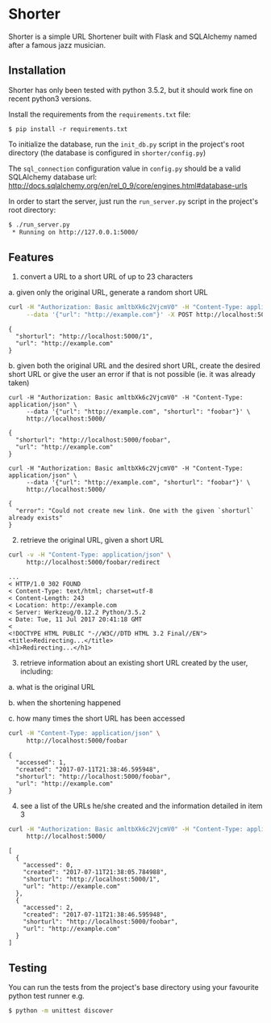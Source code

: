 # Shorter

Shorter is a simple URL Shortener built with Flask and SQLAlchemy named after a famous jazz musician.

## Installation

Shorter has only been tested with python 3.5.2, but it should work fine on recent python3 versions.

Install the requirements from the ``requirements.txt`` file:

```
$ pip install -r requirements.txt
```

To initialize the database, run the ``init_db.py`` script in the project's root directory (the database is configured in ``shorter/config.py``)

The ``sql_connection`` configuration value in ``config.py`` should be a valid SQLAlchemy database url: http://docs.sqlalchemy.org/en/rel_0_9/core/engines.html#database-urls

In order to start the server, just run the ``run_server.py`` script in the project's root directory:

```bash
$ ./run_server.py
 * Running on http://127.0.0.1:5000/
```

## Features

1. convert a URL to a short URL of up to 23 characters

a. given only the original URL, generate a random short URL
```bash
curl -H "Authorization: Basic amltbXk6c2VjcmV0" -H "Content-Type: application/json" \
     --data '{"url": "http://example.com"}' -X POST http://localhost:5000/
```

```
{
  "shorturl": "http://localhost:5000/1",
  "url": "http://example.com"
}
```
b. given both the original URL and the desired short URL, create the desired short URL or give the user an error if that is not possible (ie. it was already taken)
```
curl -H "Authorization: Basic amltbXk6c2VjcmV0" -H "Content-Type: application/json" \
     --data '{"url": "http://example.com", "shorturl": "foobar"}' \
     http://localhost:5000/
```

```
{
  "shorturl": "http://localhost:5000/foobar",
  "url": "http://example.com"
}
```

```
curl -H "Authorization: Basic amltbXk6c2VjcmV0" -H "Content-Type: application/json" \
     --data '{"url": "http://example.com", "shorturl": "foobar"}' \
     http://localhost:5000/
```

```
{
  "error": "Could not create new link. One with the given `shorturl` already exists"
}
```
2. retrieve the original URL, given a short URL
```bash
curl -v -H "Content-Type: application/json" \
     http://localhost:5000/foobar/redirect
```

```
...
< HTTP/1.0 302 FOUND
< Content-Type: text/html; charset=utf-8
< Content-Length: 243
< Location: http://example.com
< Server: Werkzeug/0.12.2 Python/3.5.2
< Date: Tue, 11 Jul 2017 20:41:18 GMT
<
<!DOCTYPE HTML PUBLIC "-//W3C//DTD HTML 3.2 Final//EN">
<title>Redirecting...</title>
<h1>Redirecting...</h1>
```

3. retrieve information about an existing short URL created by the user, including:

a. what is the original URL

b. when the shortening happened

c. how many times the short URL has been accessed
```bash
curl -H "Content-Type: application/json" \
     http://localhost:5000/foobar
```

```
{
  "accessed": 1,
  "created": "2017-07-11T21:38:46.595948",
  "shorturl": "http://localhost:5000/foobar",
  "url": "http://example.com"
}
```

4. see a list of the URLs he/she created and the information detailed in item 3
```bash
curl -H "Authorization: Basic amltbXk6c2VjcmV0" -H "Content-Type: application/json" \
     http://localhost:5000/
```

```
[
  {
    "accessed": 0,
    "created": "2017-07-11T21:38:05.784988",
    "shorturl": "http://localhost:5000/1",
    "url": "http://example.com"
  },
  {
    "accessed": 2,
    "created": "2017-07-11T21:38:46.595948",
    "shorturl": "http://localhost:5000/foobar",
    "url": "http://example.com"
  }
]
```

## Testing

You can run the tests from the project's base directory using your favourite python test runner e.g.

```bash
$ python -m unittest discover
```
